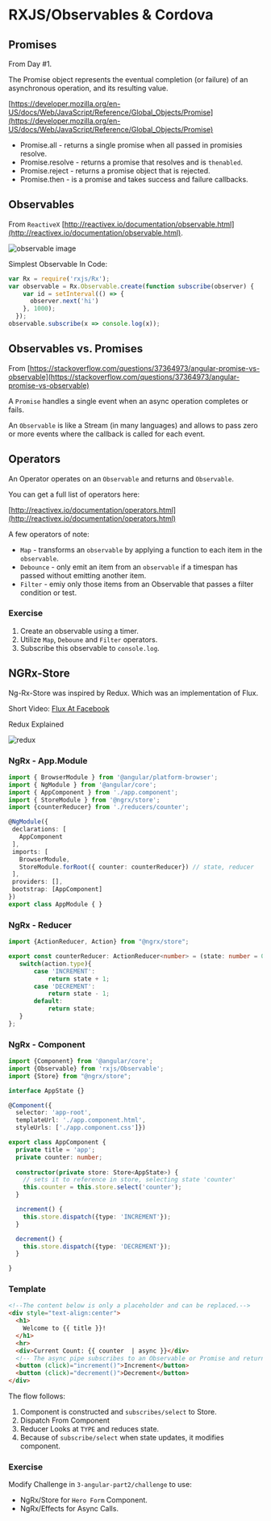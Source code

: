 # RXJS/Observables & Cordova #

## Promises ##

From Day #1.

The Promise object represents the eventual completion (or failure) of an asynchronous operation, and its resulting value.

[https://developer.mozilla.org/en-US/docs/Web/JavaScript/Reference/Global_Objects/Promise](https://developer.mozilla.org/en-US/docs/Web/JavaScript/Reference/Global_Objects/Promise)

* Promise.all - returns a single promise when all passed in promisies resolve.
* Promise.resolve - returns a promise that resolves and is `thenabled`.
* Promise.reject - returns a promise object that is rejected.
* Promise.then - is a promise and takes success and failure callbacks.

## Observables ##

From `ReactiveX` [http://reactivex.io/documentation/observable.html](http://reactivex.io/documentation/observable.html).

![observable image](./observable.png "observable image")

Simplest Observable In Code:

```javascript
var Rx = require('rxjs/Rx');
var observable = Rx.Observable.create(function subscribe(observer) {
    var id = setInterval(() => {
      observer.next('hi')
    }, 1000);
  });
observable.subscribe(x => console.log(x));  
```

## Observables vs. Promises ##

From [https://stackoverflow.com/questions/37364973/angular-promise-vs-observable](https://stackoverflow.com/questions/37364973/angular-promise-vs-observable)

A `Promise` handles a single event when an async operation completes or fails.

An `Observable` is like a Stream (in many languages) and allows to pass zero or more events where the callback is called for each event.

## Operators ##

An Operator operates on an `Observable` and returns and `Observable`. 

You can get a full list of operators here:

[http://reactivex.io/documentation/operators.html](http://reactivex.io/documentation/operators.html)

A few operators of note:

* `Map` - transforms an `observable` by applying a function to each item in the `observable`.
* `Debounce` - only emit an item from an `observable` if a timespan has passed without emitting another item.
* `Filter` - emiy only those items from an Observable that passes a filter condition or test.

### Exercise ###

1. Create an observable using a timer.
2. Utilize `Map`, `Deboune` and `Filter` operators.
3. Subscribe this observable to `console.log`.

## NGRx-Store ##

Ng-Rx-Store was inspired by Redux. Which was an implementation of Flux.

Short Video:
[Flux At Facebook](https://youtu.be/nYkdrAPrdcw?list=PLb0IAmt7-GS188xDYE-u1ShQmFFGbrk0v&t=621)

Redux Explained

![redux](./redux-explained.png "redux explained")

### NgRx - App.Module ###

 ```typescript
import { BrowserModule } from '@angular/platform-browser';
import { NgModule } from '@angular/core';
import { AppComponent } from './app.component';
import { StoreModule } from '@ngrx/store';
import {counterReducer} from './reducers/counter';

@NgModule({
  declarations: [
    AppComponent
  ],
  imports: [
    BrowserModule,
    StoreModule.forRoot({ counter: counterReducer}) // state, reducer
  ],
  providers: [],
  bootstrap: [AppComponent]
})
export class AppModule { }

 ```

### NgRx - Reducer

 ```typescript
import {ActionReducer, Action} from "@ngrx/store";

export const counterReducer: ActionReducer<number> = (state: number = 0, action: Action) => {
    switch(action.type){
        case 'INCREMENT':
            return state + 1;
        case 'DECREMENT':
            return state - 1;
        default:
            return state;
    }
};
 ```

### NgRx - Component

```typescript
import {Component} from '@angular/core';
import {Observable} from 'rxjs/Observable';
import {Store} from "@ngrx/store";

interface AppState {}

@Component({
  selector: 'app-root', 
  templateUrl: './app.component.html', 
  styleUrls: ['./app.component.css']})

export class AppComponent {
  private title = 'app';
  private counter: number;
  
  constructor(private store: Store<AppState>) {
    // sets it to reference in store, selecting state 'counter'
    this.counter = this.store.select('counter');
  }

  increment() {
    this.store.dispatch({type: 'INCREMENT'});
  }

  decrement() {
    this.store.dispatch({type: 'DECREMENT'});
  }

}

```

### Template

```html
<!--The content below is only a placeholder and can be replaced.-->
<div style="text-align:center">
  <h1>
    Welcome to {{ title }}!
  </h1>
  <hr>
  <div>Current Count: {{ counter  | async }}</div>
  <!-- The async pipe subscribes to an Observable or Promise and returns the latest value it has emitted.  -->
  <button (click)="increment()">Increment</button>
  <button (click)="decrement()">Decrement</button> 
</div>
```

The flow follows:

1. Component is constructed and `subscribes/select` to Store.
2. Dispatch From Component
3. Reducer Looks at `TYPE` and reduces state.
4. Because of `subscribe/select` when state updates, it modifies component.

### Exercise ###

Modify Challenge in `3-angular-part2/challenge` to use:

* NgRx/Store for `Hero Form` Component.
* NgRx/Effects for Async Calls.
